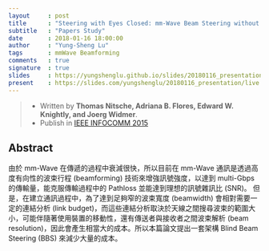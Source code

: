 ```yaml
---
layout     : post
title      : "Steering with Eyes Closed: mm-Wave Beam Steering without In-Band Measurement"
subtitle   : "Papers Study"
date       : 2018-01-16 18:00:00
author     : "Yung-Sheng Lu"
tags       : mmWave Beamforming
comments   : true
signature  : true
slides     : https://yungshenglu.github.io/slides/20180116_presentation.html
present    : https://slides.com/yungshenglu/20180116_presentation/live
---
```


> * Written by **Thomas Nitsche, Adriana B. Flores, Edward W. Knightly, and Joerg Widmer**.
> * Publish in [IEEE INFOCOMM 2015](http://ieeexplore.ieee.org/document/7218630/)

## Abstract

由於 mm-Wave 在傳遞的過程中衰減很快，所以目前在 mm-Wave 通訊是透過高度有向性的波束行程 (beamforming) 技術來增強訊號強度，以達到 multi-Gbps 的傳輸量，能克服傳輸過程中的 Pathloss 並能達到理想的訊號雜訊比 (SNR)。
但是，在建立通訊過程中，為了達到足夠窄的波束寬度 (beamwidth) 會相對需要一定的連結分析 (link budget)，而這些連結分析取決於天線之間搜尋波束的範圍大小，可能伴隨著使用裝置的移動性，還有傳送者與接收者之間波束解析 (beam resolution)，因此會產生相當大的成本。所以本篇論文提出一套架構 Blind Beam Steering (BBS) 來減少大量的成本。